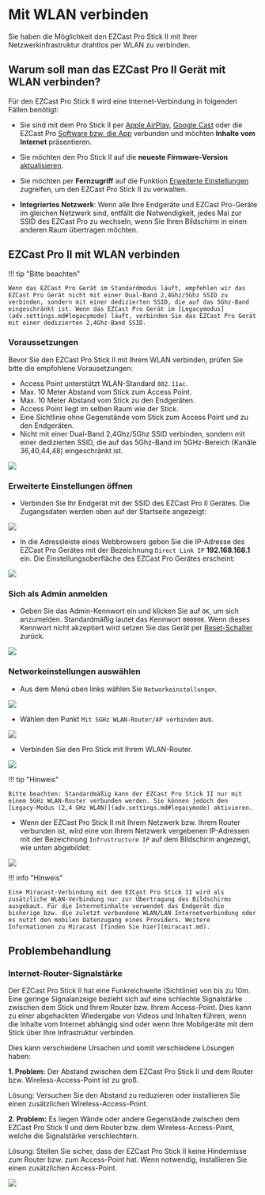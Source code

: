 # Mit WLAN verbinden

Sie haben die Möglichkeit den EZCast Pro Stick II mit Ihrer Netzwerkinfrastruktur  drahtlos per WLAN zu verbinden.

## Warum soll man das EZCast Pro II Gerät mit WLAN verbinden?

Für den EZCast Pro Stick II wird eine Internet-Verbindung in folgenden Fällen benötigt:

* Sie sind mit dem Pro Stick II per [Apple AirPlay](airplay.md), [Google Cast](googlecast.md) oder die EZCast Pro [Software bzw. die App](ezcastproapp.md) verbunden und möchten **Inhalte vom Internet** präsentieren.

* Sie möchten den Pro Stick II auf die **neueste Firmware-Version** [aktualisieren](firmware-upgrade.md).

* Sie möchten per **Fernzugriff** auf die Funktion [Erweiterte Einstellungen](adv.settings.md) zugreifen, um den EZCast Pro Stick II zu verwalten.
  
* **Integriertes Netzwerk**: Wenn alle Ihre Endgeräte und EZCast Pro-Geräte im gleichen Netzwerk sind, entfällt die Notwendigkeit, jedes Mal zur SSID des EZCast Pro zu wechseln, wenn Sie Ihren Bildschirm in einen anderen Raum übertragen möchten.

## EZCast Pro II mit WLAN verbinden

!!! tip "Bitte beachten"
    
	Wenn das EZCast Pro Gerät im Standardmodus läuft, empfehlen wir das EZCast Pro Gerät nicht mit einer Dual-Band 2,4Ghz/5Ghz SSID zu verbinden, sondern mit einer dedizierten SSID, die auf das 5Ghz-Band eingeschränkt ist. Wenn das EZCast Pro Gerät im [Legacymodus](adv.settings.md#legacymode) läuft, verbinden Sie das EZCast Pro Gerät mit einer dedizierten 2,4Ghz-Band SSID.

### Voraussetzungen

Bevor Sie den EZCast Pro Stick II mit Ihrem WLAN verbinden, prüfen Sie bitte die empfohlene Vorausetzungen:

* Access Point unterstützt WLAN-Standard `802.11ac`.
* Max. 10 Meter Abstand vom Stick zum Access Point.
* Max. 10 Meter Abstand vom Stick zu den Endgeräten.
* Access Point liegt im selben Raum wie der Stick.
* Eine Sichtlinie ohne Gegenstände vom Stick zum Access Point und zu den Endgeräten.
* Nicht mit einer Dual-Band 2,4Ghz/5Ghz SSID verbinden, sondern mit einer dedizierten SSID, die auf das 5Ghz-Band im 5GHz-Bereich (Kanäle 36,40,44,48) eingeschränkt ist. 

![](/assets/img/setup.wifi.png)

### Erweiterte Einstellungen öffnen

* Verbinden Sie Ihr Endgerät mit der SSID des EZCast Pro II Gerätes. Die Zugangsdaten werden oben auf der Startseite angezeigt:

![](/assets/img/proII.direct.connect.png)

* In die Adressleiste eines Webbrowsers geben Sie die IP-Adresse des EZCast Pro Gerätes mit der Bezeichnung `Direct Link IP` **192.168.168.1** ein. Die Einstellungsoberfläche des EZCast Pro Gerätes erscheint:

![](/assets/img/proII_directIP.connect.png)

### Sich als Admin anmelden

* Geben Sie das Admin-Kennwort ein und klicken Sie auf `OK`, um sich anzumelden. Standardmäßig lautet das Kennwort `000000`. Wenn dieses Kennwort nicht akzeptiert wird setzen Sie das Gerät per [Reset-Schalter](reset.md#hardreset) zurück.

![](/assets/img/EZCastII_Login.png)

### Networkeinstellungen auswählen

* Aus dem Menü oben links wählen Sie `Networkeinstellungen`.

![](/assets/img/ezcastpro.II.select.networkmanagement.png)

* Wählen den Punkt `Mit 5GHz WLAN-Router/AP verbinden` aus.

![](/assets/img/ezcastpro.II.select.connect5ghz.png)

* Verbinden Sie den Pro Stick mit Ihrem WLAN-Router.

![](/assets/img/EZCastPro.II.Wifi.Internet.jpg)

!!! tip "Hinweis"
    
	Bitte beachten: Standardmäßig kann der EZCast Pro Stick II nur mit einem 5GHz WLAN-Router verbunden werden. Sie können jedoch den [Legacy-Modus (2,4 GHz WLAN)](adv.settings.md#legacymode) aktivieren.

* Wenn der EZCast Pro Stick II mit Ihrem Netzwerk bzw. Ihrem Router verbunden ist, wird eine von Ihrem Netzwerk vergebenen IP-Adressen mit der Bezeichnung `Infrustructure IP` auf dem Bildschirm angezeigt, wie unten abgebildet:

![](/assets/img/ProDongleII_connected_to_router.png)

!!! info "Hinweis"

    Eine Miracast-Verbindung mit dem EZCast Pro Stick II wird als zusätzliche WLAN-Verbindung nur zur Übertragung des Bildschirms ausgebaut. Für die Internetinhalte verwendet das Endgerät die bisherige bzw. die zuletzt verbundene WLAN/LAN Internetverbindung oder es nutzt den mobilen Datenzugang eines Providers. Weitere Informationen zu Miracast [finden Sie hier](miracast.md).
	
## Problembehandlung

### Internet-Router-Signalstärke

Der EZCast Pro Stick II hat eine Funkreichweite (Sichtlinie) von bis zu 10m. Eine geringe Signalanzeige bezieht sich auf eine schlechte Signalstärke zwischen dem Stick und Ihrem Router bzw. Ihrem Access-Point. Dies kann zu einer abgehackten Wiedergabe von Videos und Inhalten führen, wenn die Inhalte vom Internet abhängig sind oder wenn Ihre Mobilgeräte mit dem Stick über Ihre Infrastruktur verbinden.

Dies kann verschiedene Ursachen und somit verschiedene Lösungen haben:

**1. Problem:** Der Abstand zwischen dem EZCast Pro Stick II und dem Router bzw. Wireless-Access-Point ist zu groß.

Lösung: Versuchen Sie den Abstand zu reduzieren oder installieren Sie einen zusätzlichen Wireless-Access-Point.

**2. Problem:** Es liegen Wände oder andere Gegenstände zwischen dem EZCast Pro Stick II und dem Router bzw. dem Wireless-Access-Point, welche die Signalstärke verschlechtern.

Lösung: Stellen Sie sicher, dass der EZCast Pro Stick II keine Hindernisse zum Router bzw. zum Access-Point hat. Wenn notwendig, installieren Sie einen zusätzlichen Access-Point.

![](/assets/img/ProII.Internet.Signal.png)
